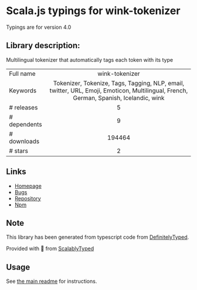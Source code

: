 
# Scala.js typings for wink-tokenizer

Typings are for version 4.0

## Library description:
Multilingual tokenizer that automatically tags each token with its type

|                    |                 |
| ------------------ | :-------------: |
| Full name          | wink-tokenizer |
| Keywords           | Tokenizer, Tokenize, Tags, Tagging, NLP, email, twitter, URL, Emoji, Emoticon, Multilingual, French, German, Spanish, Icelandic, wink |
| # releases         | 5 |
| # dependents       | 9 |
| # downloads        | 194464 |
| # stars            | 2 |

## Links
- [Homepage](http://winkjs.org/)
- [Bugs](https://github.com/winkjs/wink-tokenizer/issues)
- [Repository](https://github.com/winkjs/wink-tokenizer)
- [Npm](https://www.npmjs.com/package/wink-tokenizer)
    


## Note
This library has been generated from typescript code from [DefinitelyTyped](https://definitelytyped.org).

Provided with :purple_heart: from [ScalablyTyped](https://github.com/oyvindberg/ScalablyTyped)

## Usage
See [the main readme](../../readme.md) for instructions.


